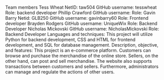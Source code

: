 Team members
    Tess Wheat
        NetID: taw504
        GitHub username: tesswheat
        Role: backend developer
    Phillip Crawford
        GitHub username: 
        Role:
    Gavin Barry
        Netid: GLB250
        GitHub username: gavinbarry60
        Role: Frontend developer
    Brayden Rodgers
        GitHub username: UniqueWix
        Role: Backend Developer
    Nicholas Mickovski
        GitHub username: NicholasMickovski
        Role: Backend Developer
Languages and techniques:
    This project will utilize Python for backend development, CSS and HTML for frontend development, and SQL for database management.
Description, objective, and features:
    This project is an e-commerce platform.  Customers can browse and purchase the merchandise of the online store.  Sellers, on the other hand, can post and sell merchandise.  The website also supports transactions between customers and sellers.  Furthermore, administrators can manage and regulate the actions of other users.

